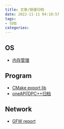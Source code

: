 ```yaml
---
title: 文章/链接归档
date: 2022-11-11 04:10:57
tags: 
- 归档
categories:
---
```


## OS

- [内存管理](https://bbs.huaweicloud.com/blogs/279735)

## Program

- [CMake export lib](https://www.foonathan.net/2016/03/cmake-install/)
- [oneAPI|DPC++归档](https://www.cnblogs.com/pcdack/p/16019319.html)

## Network

- [GFW report](https://gfw.report/)

